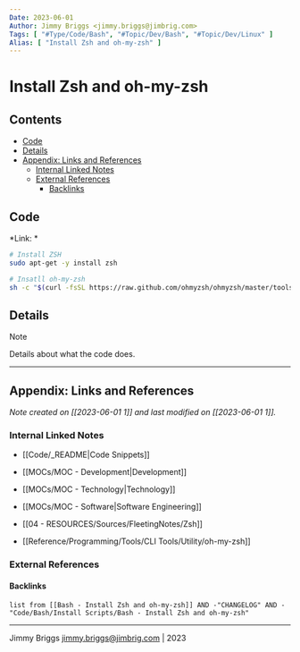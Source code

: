 ```yaml
---
Date: 2023-06-01
Author: Jimmy Briggs <jimmy.briggs@jimbrig.com>
Tags: [ "#Type/Code/Bash", "#Topic/Dev/Bash", "#Topic/Dev/Linux" ]
Alias: [ "Install Zsh and oh-my-zsh" ]
---
```


# Install Zsh and oh-my-zsh


## Contents

- [Code](#code)
- [Details](#details)
- [Appendix: Links and References](#appendix-links-and-references)
	- [Internal Linked Notes](#internal-linked-notes)
	- [External References](#external-references)
		- [Backlinks](#backlinks)


## Code

*Link: *

```bash
# Install ZSH
sudo apt-get -y install zsh

# Insatll oh-my-zsh
sh -c "$(curl -fsSL https://raw.github.com/ohmyzsh/ohmyzsh/master/tools/install.sh)"
```

## Details


> [!NOTE]
> Details about what the code does.



***

## Appendix: Links and References

*Note created on [[2023-06-01 1]] and last modified on [[2023-06-01 1]].*

### Internal Linked Notes

- [[Code/_README|Code Snippets]]
- [[MOCs/MOC - Development|Development]]
- [[MOCs/MOC - Technology|Technology]]
- [[MOCs/MOC - Software|Software Engineering]]

- [[04 - RESOURCES/Sources/FleetingNotes/Zsh]]
- [[Reference/Programming/Tools/CLI Tools/Utility/oh-my-zsh]]

### External References



#### Backlinks

```dataview
list from [[Bash - Install Zsh and oh-my-zsh]] AND -"CHANGELOG" AND -"Code/Bash/Install Scripts/Bash - Install Zsh and oh-my-zsh"
```


***

Jimmy Briggs <jimmy.briggs@jimbrig.com> | 2023


